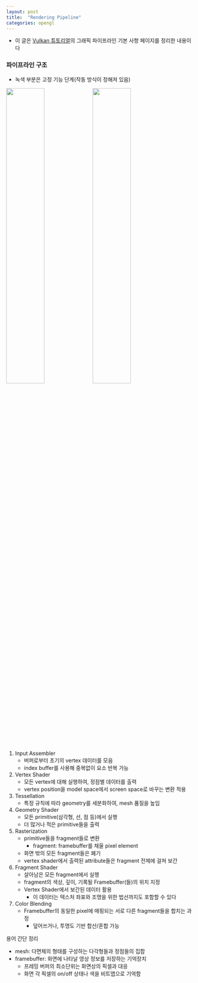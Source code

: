 ```yaml
---
layout: post
title:  "Rendering Pipeline"
categories: opengl
---
```


- 이 글은 [Vulkan 튜토리얼](https://vulkan-tutorial.com/Drawing_a_triangle/Graphics_pipeline_basics/Introduction)의 그래픽 파이프라인 기본 사항 페이지를 정리한 내용이다

### 파이프라인 구조

- 녹색 부분은 고정 기능 단계(작동 방식이 정해져 있음)

<img src="https://user-images.githubusercontent.com/42532724/198971435-decab534-fc1b-4a11-a10d-ef162f62cad2.png" width="45%"/>
<img src="https://user-images.githubusercontent.com/42532724/198971440-fb416d2a-b89a-45f2-9473-6bc7be4f77a8.png" width="45%"/>

1. Input Assembler
    - 버퍼로부터 초기의 vertex 데이터를 모음
    - index buffer를 사용해 중복없이 요소 반복 가능
2. Vertex Shader
    - 모든 vertex에 대해 실행하여, 정점별 데이터를 출력
    - vertex position을 model space에서 screen space로 바꾸는 변환 적용
3. Tessellation
    - 특정 규칙에 따라 geometry를 세분화하여, mesh 품질을 높임
4. Geometry Shader
    - 모든 primitive(삼각형, 선, 점 등)에서 실행
    - 더 많거나 적은 primitive들을 출력
5. Rasterization
    - primitive들을 fragment들로 변환
        - fragment: framebuffer를 채울 pixel element
    - 화면 밖의 모든 fragment들은 폐기
    - vertex shader에서 출력된 attribute들은 fragment 전체에 걸쳐 보간
6. Fragment Shader
    - 살아남은 모든 fragment에서 실행
    - fragment의 색상, 깊이, 기록될 Framebuffer(들)의 위치 지정
    - Vertex Shader에서 보간된 데이터 활용
        - 이 데이터는 텍스처 좌표와 조명을 위한 법선까지도 포함할 수 있다
7. Color Blending
    - Framebuffer의 동일한 pixel에 매핑되는 서로 다른 fragment들을 합치는 과정
        - 덮어쓰거나, 투명도 기반 합산/혼합 가능

용어 간단 정리

- mesh: 다면체의 형태를 구성하는 다각형들과 정점들의 집합
- framebuffer: 화면에 나타날 영상 정보를 저장하는 기억장치
    - 프레밍 버퍼의 최소단위는 화면상의 픽셀과 대응
    - 화면 각 픽셀의 on/off 상태나 색을 비트맵으로 기억함